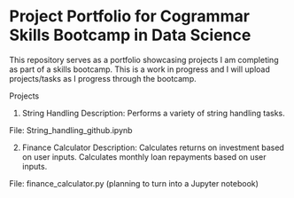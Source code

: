 # Project Portfolio for Cogrammar Skills Bootcamp in Data Science

This repository serves as a portfolio showcasing projects I am completing as part of a skills bootcamp. This is a work in progress and I will upload projects/tasks as I progress through the bootcamp.

Projects
1. String Handling
Description: Performs a variety of string handling tasks.

File: String_handling_github.ipynb

2. Finance Calculator
Description: Calculates returns on investment based on user inputs. Calculates monthly loan repayments based on user inputs.

File: finance_calculator.py (planning to turn into a Jupyter notebook)


